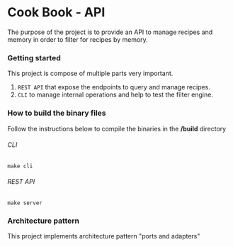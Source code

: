 # Cook Book  - API
The purpose of the project is to provide an API to manage recipes and memory in order to filter for recipes by memory.

### Getting started
This project is compose of multiple parts very important.

1. `REST API` that expose the endpoints to query and manage recipes.
2. `CLI` to manage internal operations and help to test the filter engine.

### How to build the binary files
Follow the instructions below to compile the binaries in the **/build** directory
###### CLI
```shell
make cli
```
###### REST API
```shell
make server
```

### Architecture pattern
This project implements architecture pattern "ports and adapters"
```

```
